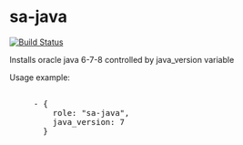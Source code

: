 sa-java
=========

[![Build Status](https://travis-ci.org/softasap/sa-java.svg?branch=master)](https://travis-ci.org/softasap/sa-java)


Installs oracle java 6-7-8 controlled by java_version variable


Usage example:

<pre>

     - {
         role: "sa-java",
         java_version: 7
       }

</pre>
